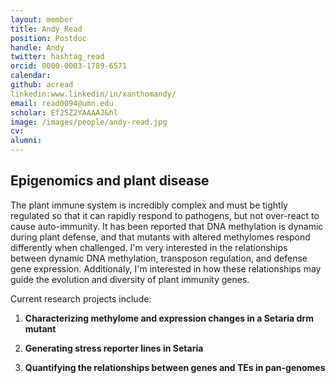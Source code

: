 ```yaml
---
layout: member
title: Andy Read
position: Postdoc
handle: Andy
twitter: hashtag_read
orcid: 0000-0003-1789-6571
calendar: 
github: acread
linkedin:www.linkedin/in/xanthomandy/
email: read0094@umn.edu
scholar: Ef2SZ2YAAAAJ&hl
image: /images/people/andy-read.jpg
cv: 
alumni:
---
```


## Epigenomics and plant disease
The plant immune system is incredibly complex and must be tightly regulated so that it can rapidly respond to pathogens, but not over-react to cause auto-immunity. It has been reported that DNA methylation is dynamic during plant defense, and that mutants with altered methylomes respond differently when challenged. I'm very interested in the relationships between dynamic DNA methylation, transposon regulation, and defense gene expression. Additionaly, I'm interested in how these relationships may guide the evolution and diversity of plant immunity genes. 

Current research projects include:

 1. **Characterizing methylome and expression changes in a Setaria drm mutant**
 
 2. **Generating stress reporter lines in Setaria**
 
 3. **Quantifying the relationships between genes and TEs in pan-genomes**


